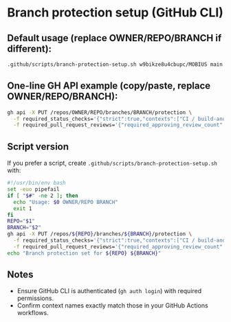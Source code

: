 # Branch protection setup (GitHub CLI)

## Default usage (replace OWNER/REPO/BRANCH if different):
```bash
.github/scripts/branch-protection-setup.sh w9bikze8u4cbupc/MOBIUS main
```

## One-line GH API example (copy/paste, replace OWNER/REPO/BRANCH):
```bash
gh api -X PUT /repos/OWNER/REPO/branches/BRANCH/protection \
  -f required_status_checks='{"strict":true,"contexts":["CI / build-and-qa","premerge-validation","premerge-artifacts-upload"]}' \
  -f required_pull_request_reviews='{"required_approving_review_count":2}'
```

## Script version
If you prefer a script, create `.github/scripts/branch-protection-setup.sh` with:
```bash
#!/usr/bin/env bash
set -euo pipefail
if [ "$#" -ne 2 ]; then
  echo "Usage: $0 OWNER/REPO BRANCH"
  exit 1
fi
REPO="$1"
BRANCH="$2"
gh api -X PUT /repos/${REPO}/branches/${BRANCH}/protection \
  -f required_status_checks='{"strict":true,"contexts":["CI / build-and-qa","premerge-validation","premerge-artifacts-upload"]}' \
  -f required_pull_request_reviews='{"required_approving_review_count":2}'
echo "Branch protection set for ${REPO} ${BRANCH}"
```

## Notes
- Ensure GitHub CLI is authenticated (`gh auth login`) with required permissions.
- Confirm context names exactly match those in your GitHub Actions workflows.